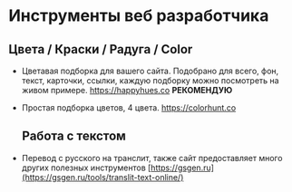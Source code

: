 
   <h1>Инструменты веб разработчика</h1>
   

 <h2>Цвета / Краски / Радуга / Color</h2>

* Цветавая подборка для вашего сайта. Подобрано для всего, фон, текст, карточки, ссылки, каждую подборку можно посмотреть на живом примере. https://happyhues.co **РЕКОМЕНДУЮ**
  
* Простая подборка цветов, 4 цвета. https://colorhunt.co

  
  <h2>Работа с текстом</h2>
  
* Перевод с русского на транслит, также сайт предоставляет много других полезных инструментов [https://gsgen.ru](https://gsgen.ru/tools/translit-text-online/)

  
  
  
  
  
  
  
  
  
  
  
  
  
  
  
  
  
  
  
  
  
  
  
  
  
  
  
  
  
  
  
  
  
  
  
  
  
  
  
  
  
  
  
  
  
  
  
  
